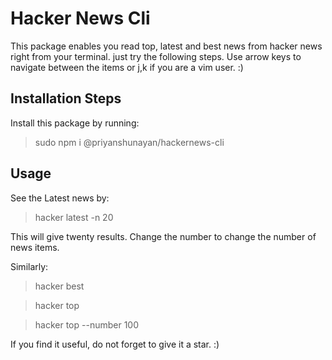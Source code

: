 # Hacker News Cli

This package enables you read top, latest and best news from hacker news right from your terminal. just try the following steps. Use arrow keys to navigate between the items or j,k if you are a vim user. :) 

## Installation Steps

Install this package by running:
> sudo npm i @priyanshunayan/hackernews-cli

## Usage

See the Latest news by:
> hacker latest -n 20

This will give twenty results. Change the number to change the number of news items.

Similarly:

> hacker best

> hacker top

> hacker top --number 100

If you find it useful, do not forget to give it a star. :)

